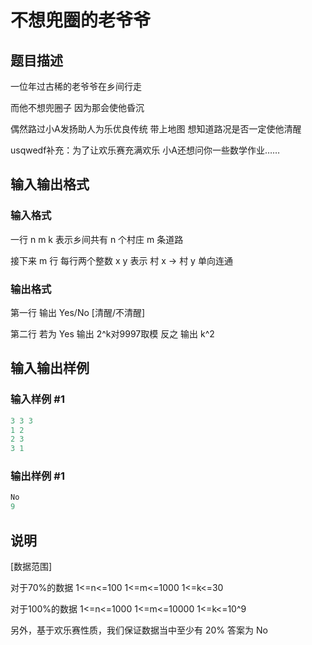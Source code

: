 # 不想兜圈的老爷爷

## 题目描述

一位年过古稀的老爷爷在乡间行走

而他不想兜圈子 因为那会使他昏沉

偶然路过小A发扬助人为乐优良传统 带上地图 想知道路况是否一定使他清醒

usqwedf补充：为了让欢乐赛充满欢乐 小A还想问你一些数学作业……

## 输入输出格式

### 输入格式

一行 n m k 表示乡间共有 n 个村庄 m 条道路

接下来 m 行 每行两个整数 x y 表示 村 x -> 村 y 单向连通

### 输出格式

第一行 输出 Yes/No [清醒/不清醒]

第二行 若为 Yes 输出 2^k对9997取模 反之 输出 k^2

## 输入输出样例

### 输入样例 #1

```cpp
3 3 3
1 2
2 3
3 1
```


### 输出样例 #1

```cpp
No
9

```
## 说明

[数据范围]

对于70%的数据 1<=n<=100 1<=m<=1000 1<=k<=30

对于100%的数据 1<=n<=1000 1<=m<=10000 1<=k<=10^9

另外，基于欢乐赛性质，我们保证数据当中至少有 20% 答案为 No

